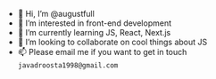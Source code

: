 - 👋 Hi, I’m @augustfull
- 👀 I’m interested in front-end development
- 🌱 I’m currently learning JS, React, Next.js
- 💞️ I’m looking to collaborate on cool things about JS
- 📫 Please email me if you want to get in touch `javadroosta1998@gmail.com`

<!---
augustfull/augustfull is a ✨ special ✨ repository because its `README.md` (this file) appears on your GitHub profile.
You can click the Preview link to take a look at your changes.
--->
